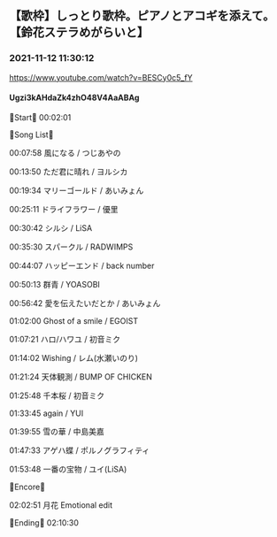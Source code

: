 ## 【歌枠】しっとり歌枠。ピアノとアコギを添えて。【鈴花ステラめがらいと】
### 2021-11-12 11:30:12
https://www.youtube.com/watch?v=BESCy0c5_fY
#### Ugzi3kAHdaZk4zhO48V4AaABAg
🔔Start🔔 00:02:01



🔔Song List🔔

00:07:58 風になる / つじあやの

00:13:50 ただ君に晴れ / ヨルシカ

00:19:34 マリーゴールド / あいみょん

00:25:11 ドライフラワー / 優里

00:30:42 シルシ / LiSA

00:35:30 スパークル / RADWIMPS

00:44:07 ハッピーエンド / back number

00:50:13 群青 / YOASOBI

00:56:42 愛を伝えたいだとか / あいみょん

01:02:00 Ghost of a smile / EGOIST

01:07:21 ハロ/ハワユ / 初音ミク

01:14:02 Wishing / レム(水瀬いのり)

01:21:24 天体観測 / BUMP OF CHICKEN

01:25:48 千本桜 / 初音ミク

01:33:45 again / YUI

01:39:55 雪の華 / 中島美嘉

01:47:33 アゲハ蝶 / ポルノグラフィティ

01:53:48 一番の宝物 / ユイ(LiSA)



🔔Encore🔔

02:02:51 月花 Emotional edit



🔔Ending🔔 02:10:30

